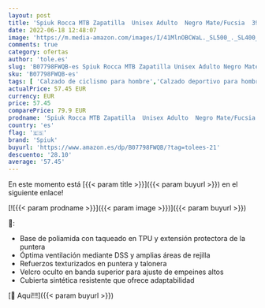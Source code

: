 ```yaml
---
layout: post
title: 'Spiuk Rocca MTB Zapatilla  Unisex Adulto  Negro Mate/Fucsia  39'
date: 2022-06-18 12:48:07
image: 'https://m.media-amazon.com/images/I/41MlnOBCWaL._SL500_._SL400_.jpg'
comments: true
category: ofertas
author: 'tole.es'
slug: 'B07798FWQB-es Spiuk Rocca MTB Zapatilla Unisex Adulto Negro Mate/Fucsia 39'
sku: 'B07798FWQB-es'
tags: [ 'Calzado de ciclismo para hombre','Calzado deportivo para hombre','Zapatillas y calzado deportivo para hombre','Zapatos','Zapatos para hombre','Zapatos y complementos','spiuk','zapatilla','🇪🇸', ]
actualPrice: 57.45 EUR
currency: EUR
price: 57.45
comparePrice: 79.9 EUR
prodname: 'Spiuk Rocca MTB Zapatilla  Unisex Adulto  Negro Mate/Fucsia  39'
country: 'es'
flag: '🇪🇸'
brand: 'Spiuk'
buyurl: 'https://www.amazon.es/dp/B07798FWQB/?tag=tolees-21'
descuento: '28.10'
average: '57.45'
---
```


En este momento está [{{< param title >}}]({{< param buyurl >}}) en el siguiente enlace!

[![{{< param prodname >}}]({{< param image >}})]({{< param buyurl >}})

🔎:

- Base de poliamida con taqueado en TPU y extensión protectora de la puntera
- Óptima ventilación mediante DSS y amplias áreas de rejilla
- Refuerzos texturizados en puntera y talonera
- Velcro oculto en banda superior para ajuste de empeines altos
- Cubierta sintética resistente que ofrece adaptabilidad

[🛒 Aquí!!!]({{< param buyurl >}})
